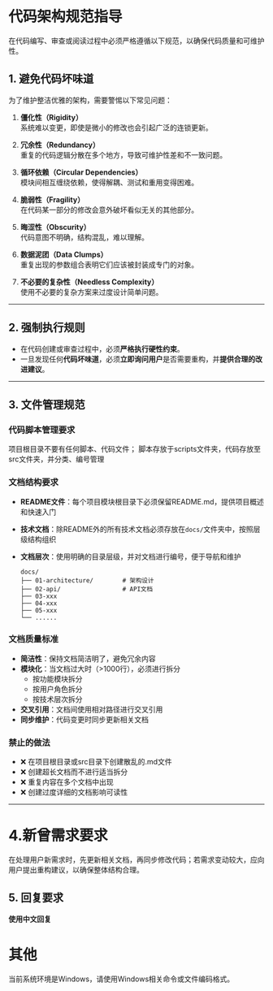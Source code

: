 # 代码架构规范指导

在代码编写、审查或阅读过程中必须严格遵循以下规范，以确保代码质量和可维护性。

## 1. 避免代码坏味道

为了维护整洁优雅的架构，需要警惕以下常见问题：

1. **僵化性（Rigidity）**  
   系统难以变更，即使是微小的修改也会引起广泛的连锁更新。

2. **冗余性（Redundancy）**  
   重复的代码逻辑分散在多个地方，导致可维护性差和不一致问题。

3. **循环依赖（Circular Dependencies）**  
   模块间相互缠绕依赖，使得解耦、测试和重用变得困难。

4. **脆弱性（Fragility）**  
   在代码某一部分的修改会意外破坏看似无关的其他部分。

5. **晦涩性（Obscurity）**  
   代码意图不明确，结构混乱，难以理解。

6. **数据泥团（Data Clumps）**  
   重复出现的参数组合表明它们应该被封装成专门的对象。

7. **不必要的复杂性（Needless Complexity）**  
   使用不必要的复杂方案来过度设计简单问题。

---

## 2. 强制执行规则

- 在代码创建或审查过程中，必须**严格执行硬性约束**。
- 一旦发现任何**代码坏味道**，必须**立即询问用户**是否需要重构，并**提供合理的改进建议**。

---

## 3. 文件管理规范
### 代码脚本管理要求
项目根目录不要有任何脚本、代码文件；
脚本存放于scripts文件夹，代码存放至src文件夹，并分类、编号管理

### 文档结构要求

- **README文件**：每个项目模块根目录下必须保留README.md，提供项目概述和快速入门
- **技术文档**：除README外的所有技术文档必须存放在`docs/`文件夹中，按照层级结构组织
- **文档层次**：使用明确的目录层级，并对文档进行编号，便于导航和维护
  
  ```
  docs/
  ├── 01-architecture/        # 架构设计
  ├── 02-api/                 # API文档
  ├── 03-xxx         	
  ├── 04-xxx
  ├── 05-xxx         
  └── ......
  ```

### 文档质量标准

- **简洁性**：保持文档简洁明了，避免冗余内容
- **模块化**：当文档过大时（>1000行），必须进行拆分
  - 按功能模块拆分
  - 按用户角色拆分
  - 按技术层次拆分
- **交叉引用**：文档间使用相对路径进行交叉引用
- **同步维护**：代码变更时同步更新相关文档

### 禁止的做法

- ❌ 在项目根目录或src目录下创建散乱的.md文件
- ❌ 创建超长文档而不进行适当拆分
- ❌ 重复内容在多个文档中出现
- ❌ 创建过度详细的文档影响可读性

---

# 4.新曾需求要求

在处理用户新需求时，先更新相关文档，再同步修改代码；若需求变动较大，应向用户提出重构建议，以确保整体结构合理。

## 5. 回复要求

**使用中文回复**

# 其他
当前系统环境是Windows，请使用Windows相关命令或文件编码格式。
